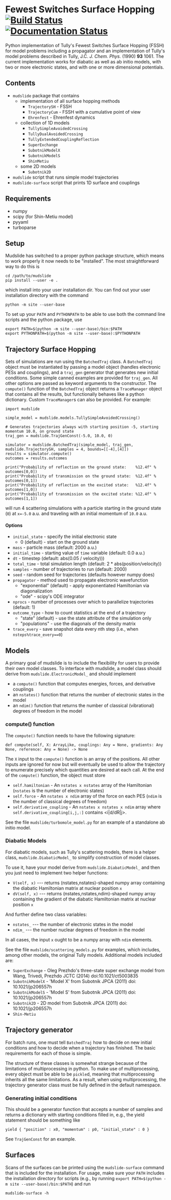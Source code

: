 # Fewest Switches Surface Hopping [![Build Status](https://github.com/smparker/mudslide/actions/workflows/python-package.yml/badge.svg)](https://github.com/smparker/mudslide/actions/workflows/python-package.yml) [![Documentation Status](https://readthedocs.org/projects/mudslide/badge/?version=latest)](https://mudslide.readthedocs.io/en/latest/?badge=latest)
Python implementation of Tully's Fewest Switches Surface Hopping (FSSH) for model problems including
a propagator and an implementation of Tully's model problems described in Tully, J.C. _J. Chem. Phys._ (1990) **93** 1061.
The current implementation works for diabatic as well as ab initio models, with two or more electronic states, and with one or more
dimensional potentials.

## Contents
* `mudslide` package that contains
  - implementation of all surface hopping methods
    - `TrajectorySH` - FSSH
    - `TrajectoryCum` - FSSH with a cumulative point of view
    - `Ehrenfest` - Ehrenfest dynamics
  - collection of 1D models
    - `TullySimpleAvoidedCrossing`
    - `TullyDualAvoidedCrossing`
    - `TullyExtendedCouplingReflection`
    - `SuperExchange`
    - `SubotnikModelX`
    - `SubotnikModelS`
    - `ShinMetiu`
  - some 2D models
    - `Subotnik2D`
* `mudslide` script that runs simple model trajectories
* `mudslide-surface` script that prints 1D surface and couplings

## Requirements
* numpy
* scipy (for Shin-Metiu model)
* pyyaml
* turboparse

## Setup
Mudslide has switched to a proper python package structure, which means to work properly it now needs to be "installed". The
most straightforward way to do this is

    cd /path/to/mudslide
    pip install --user -e .

which install into your user installation dir. You can find out your user installation
directory with the command

    python -m site --user-base

To set up your `PATH` and `PYTHONPATH` to be able to use both the command line scripts
and the python package, use

    export PATH=$(python -m site --user-base)/bin:$PATH
    export PYTHONPATH=$(python -m site --user-base):$PYTHONPATH

## Trajectory Surface Hopping
Sets of simulations are run using the `BatchedTraj` class. A `BatchedTraj` object must be instantiated by passing a model object
(handles electronic PESs and couplings), and a `traj_gen`
generator that generates new initial conditions. Some simple canned examples are provided for `traj_gen`. All
other options are passed as keyword arguments to the constructor. The `compute()` function of the
`BatchedTraj` object returns a `TraceManager` object that contains all the results, but functionally behaves
like a python dictionary. Custom `TraceManager`s can also be
provided. For example:

    import mudslide

    simple_model = mudslide.models.TullySimpleAvoidedCrossing()

    # Generates trajectories always with starting position -5, starting momentum 10.0, on ground state
    traj_gen = mudslide.TrajGenConst(-5.0, 10.0, 0)

    simulator = mudslide.BatchedTraj(simple_model, traj_gen, mudslide.TrajectorySH, samples = 4, bounds=[[-4],[4]])
    results = simulator.compute()
    outcomes = results.outcomes

    print("Probability of reflection on the ground state:    %12.4f" % outcomes[0,0])
    print("Probability of transmission on the ground state:  %12.4f" % outcomes[0,1])
    print("Probability of reflection on the excited state:   %12.4f" % outcomes[1,0])
    print("Probability of transmission on the excited state: %12.4f" % outcomes[1,1])

will run 4 scattering simulations with a particle starting in the ground state (`0`) at `x=-5.0` a.u. and traveling with an initial momentum of `10.0` a.u.

#### Options
* `initial_state` - specify the initial electronic state
    * 0 (default) - start on the ground state
* `mass` - particle mass (default: 2000 a.u.)
* `initial_time` - starting value of `time` variable (default: 0.0 a.u.)
* `dt` - timestep (default: abs(0.05 / velocity)))
* `total_time` - total simulation length (default: 2 * abs(position/velocity))
* `samples` - number of trajectories to run (default: 2000)
* `seed` - random seed for trajectories (defaults however numpy does)
* `propagator` - method used to propagate electronic wavefunction
    * "exponential" (default) - apply exponentiated Hamiltonian via diagonalization
    * "ode" - scipy's ODE integrator
* `nprocs` - number of processes over which to parallelize trajectories (default: 1)
* `outcome_type` - how to count statistics at the end of a trajectory
    * "state" (default) - use the state attribute of the simulation only
    * "populations" - use the diagonals of the density matrix
* `trace_every` - save snapshot data every nth step (i.e., when `nsteps%trace_every==0`)

## Models
A primary goal of mudslide is to include the flexibility for users to provide their own
model classes. To interface with mudslide, a model class should derive from `mudslide.ElectronicModel_`
and should implement
* a `compute()` function that computes energies, forces, and derivative couplings
* an `nstates()` function that returns the number of electronic states in the model
* an `ndim()` function that returns the number of classical (vibrational) degrees of freedom in the model
 
### compute() function
The `compute()` function needs to have the following signature:

    def compute(self, X: ArrayLike, couplings: Any = None, gradients: Any None, reference: Any = None) -> None

The `X` input to the `compute()` function is an array of the positions. All other inputs are ignored for now
but will eventually be used to allow the trajectory to enumerate precisely which quantities are desired at
each call.
At the end of the `compute()` function, the object must store
* `self.hamiltonian` - An `nstates x nstates` array of the Hamiltonian (`nstates` is the number of electronic states)
* `self.force` - An `nstates x ndim` array of the force on each PES (`ndim` is the number of classical degrees of freedom)
* `self.derivative_coupling` - An `nstates x nstates x ndim` array where `self.derivative_coupling[i,j,:]` contains <i|d/dR|j>.

See the file `mudslide/turbomole_model.py` for an example of a standalone ab initio model.

### Diabatic Models
For diabatic models, such as Tully's scattering models, there is a helper class, `mudslide.DiabaticModel_` to simplify construction of model classes.

To use it, have your model derive from `mudslide.DiabaticModel_` and then you just need to implement two helper functions:
* `V(self, x)` --- returns (nstates,nstates)-shaped numpy array containing the diabatic Hamiltonian matrix at nuclear position `x`
* `dV(self, x)` --- returns (nstates,nstates,ndim)-shaped numpy array containing the gradient of the diabatic Hamiltonian matrix at nuclear position `x`

And further define two class variables:
* `nstates_` --- the number of electronic states in the model
* `ndim_` --- the number nuclear degrees of freedom in the model

In all cases, the input `x` ought to be a numpy array with `ndim` elements.

See the file `mudslide/scattering_models.py` for examples, which includes, among other models, the original Tully models.
Additional models included are:
* `SuperExchange` - Oleg Prezhdo's three-state super exchange model from Wang, Trivedi, Prezhdo JCTC (2014) doi:10.1021/ct5003835
* `SubotnikModelX` - 'Model X' from Subotnik JPCA (2011) doi: 10.1021/jp206557h
* `SubotnikModelS` - 'Model S' from Subotnik JPCA (2011) doi: 10.1021/jp206557h
* `Subotnik2D` - 2D model from Subotnik JPCA (2011) doi: 10.1021/jp206557h
* `Shin-Metiu`

## Trajectory generator
For batch runs, one must tell `BatchedTraj` how to decide on new initial conditions
and how to decide when a trajectory has finished. The basic requirements for each of those
is simple.

The structure of these classes is somewhat strange because of the limitations of
multiprocessing in python. To make use of multiprocessing, every object
must be able to be `pickle`d, meaning that multiprocessing inherits all the
same limitations. As a result, when using multiprocessing, the trajectory generator class must
be fully defined in the default namespace.

### Generating initial conditions
This should be a generator function that accepts a number of samples
and returns a dictionary with starting conditions filled in, e.g.,
the yield statement should be something like

    yield { "position" : x0, "momentum" : p0, "initial_state" : 0 }

See `TrajGenConst` for an example.

## Surfaces
Scans of the surfaces can be printed using the `mudslide-surface` command that is included
for the installation. For usage, make sure your `PATH` includes the installation
directory for scripts (e.g., by running
`export PATH=$(python -m site --user-base)/bin:$PATH`) and run

    mudslide-surface -h

